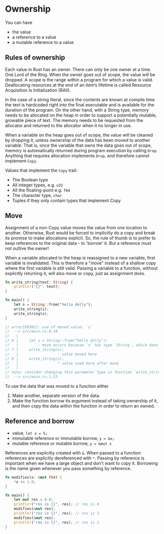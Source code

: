 # Ownership

You can have

- the value
- a reference to a value
- a mutable reference to a value

## Rules of ownership

Each value in Rust has an owner.
There can only be one owner at a time.
One Lord of the Ring.
When the owner goes out of scope, the value will be dropped.
A scope is the range within a program for which a value is valid.
Deallocating resources at the end of an item’s lifetime is called Resource Acquisition Is Initialization (RAII).

In the case of a string literal, since the contents are known at compile time the text is hardcoded right into the final executable and is available for the duration of the program.
On the other hand, with a String type, memory needs to be allocated on the heap in order to support a potentially mutable, growable piece of text.
The memory needs to be requested from the allocator and returned to the allocator when it no longer in use.

When a variable on the heap goes out of scope, the value will be cleaned by dropping it, unless ownership of the data has been moved to another variable.
That is, once the variable that owns the data goes out of scope, memory is automatically returned during program execution by calling `Drop`.
Anything that requires allocation implements `Drop`, and therefore cannot implement `Copy`.

Values that implement the `Copy` trait:

- The Boolean type
- All integer types, e.g. `u32`
- All the floating-point e.g. `f64`
- The character type, `char`
- Tuples if they only contain types that implement Copy

## Move

Assignment of a non-Copy value moves the value from one location to another. Otherwise, Rust would be forced to implicitly do a copy and break its promise to make allocations explicit.
So, the rule of thumb is to prefer to keep references to the original data - to 'borrow' it.
But a reference must not outlive the owner!

When a variable allocated to the heap is reassigned to a new variable, first variable is invalidated.
This is therefore a "move" instead of a shallow copy where the first variable is still valid.
Passing a variable to a function, without explicitly returning it, will also move or copy, just as assignment does.

```rust
fn write_string(text: String) {
    println!("{}", text);
}

fn main() {
    let s = String::from("hello dolly");
    write_string(s);
    write_string(s);
}

// error[E0382]: use of moved value: `s`
//  --> src/main.rs:8:18
//   |
// 6 |     let s = String::from("hello dolly");
//   |         - move occurs because `s` has type `String`, which does not implement the `Copy` trait
// 7 |     write_string(s);
//   |                  - value moved here
// 8 |     write_string(s);
//   |                  ^ value used here after move
//   |
// note: consider changing this parameter type in function `write_string` to borrow instead if owning the value isn't necessary
//  --> src/main.rs:1:23
```

To use the data that was moved to a function either 
1. Make another, separate version of the data.
2. Make the function borrow its argument instead of taking ownership of it, and then copy the data within the function in order to return an owned.

## Reference and borrow

- value, `let x = 5;`
- immutable reference or immutable borrow, `y = &x;`
- mutable reference or mutable borrow, `y = &mut x`

References are explicitly created with `&`.
When passed to a function references are explicitly dereferenced with `*`.
Passing by reference is important when we have a large object and don't want to copy it.
Borrowing is the name given whenever you pass something by reference.

```rust
fn modifies(x: &mut f64) {
    *x += 1.0;
}

fn main() {
    let mut res = 0.0;
    println!("res is {}", res); // res is 0
    modifies(&mut res);
    println!("res is {}", res); // res is 1
    modifies(&mut res);
    println!("res is {}", res); // res is 2
}
```